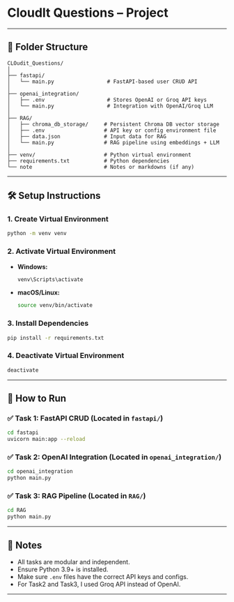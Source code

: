 # CloudIt Questions – Project

---

## 📁 Folder Structure

```
CLOudit_Questions/
│
├── fastapi/
│   └── main.py                 # FastAPI-based user CRUD API
│
├── openai_integration/
│   ├── .env                    # Stores OpenAI or Groq API keys
│   └── main.py                 # Integration with OpenAI/Groq LLM
│
├── RAG/
│   ├── chroma_db_storage/     # Persistent Chroma DB vector storage
│   ├── .env                   # API key or config environment file
│   ├── data.json              # Input data for RAG
│   └── main.py                # RAG pipeline using embeddings + LLM
│
├── venv/                      # Python virtual environment
├── requirements.txt           # Python dependencies
└── note                       # Notes or markdowns (if any)
```

---

## 🛠️ Setup Instructions

### 1. Create Virtual Environment

```bash
python -m venv venv
```

### 2. Activate Virtual Environment

* **Windows:**

  ```bash
  venv\Scripts\activate
  ```

* **macOS/Linux:**

  ```bash
  source venv/bin/activate
  ```

### 3. Install Dependencies

```bash
pip install -r requirements.txt
```

### 4. Deactivate Virtual Environment

```bash
deactivate
```

---

## 🚀 How to Run

### ✅ Task 1: FastAPI CRUD (Located in `fastapi/`)

```bash
cd fastapi
uvicorn main:app --reload
```

### ✅ Task 2: OpenAI Integration (Located in `openai_integration/`)

```bash
cd openai_integration
python main.py
```

### ✅ Task 3: RAG Pipeline (Located in `RAG/`)

```bash
cd RAG
python main.py
```

---

## 📌 Notes

* All tasks are modular and independent.
* Ensure Python 3.9+ is installed.
* Make sure `.env` files have the correct API keys and configs.
* For Task2 and Task3, I used Groq API instead of OpenAI.

---
